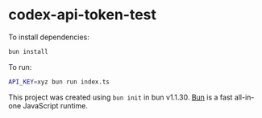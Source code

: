 # codex-api-token-test

To install dependencies:

```bash
bun install
```

To run:

```bash
API_KEY=xyz bun run index.ts
```

This project was created using `bun init` in bun v1.1.30. [Bun](https://bun.sh) is a fast all-in-one JavaScript runtime.
